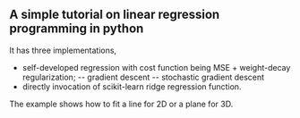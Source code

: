 ## A simple tutorial on linear regression programming in python 

It has three implementations, 
- self-developed regression with cost function being MSE + weight-decay regularization; 
  -- gradient descent
  -- stochastic gradient descent
- directly invocation of scikit-learn ridge regression function.

The example shows how to fit a line for 2D or a plane for 3D.
